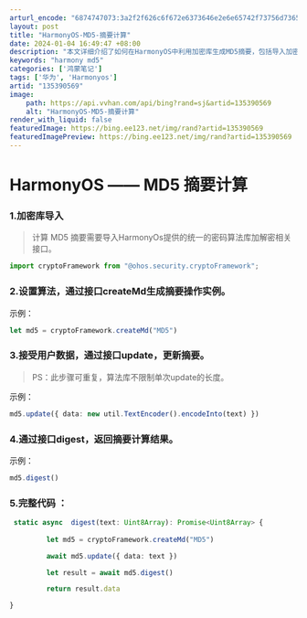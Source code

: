 ```yaml
---
arturl_encode: "6874747073:3a2f2f626c6f672e6373646e2e6e65742f73756d736561722f:61727469636c652f64657461696c732f313335333930353639"
layout: post
title: "HarmonyOS-MD5-摘要计算"
date: 2024-01-04 16:49:47 +08:00
description: "本文详细介绍了如何在HarmonyOS中利用加密库生成MD5摘要，包括导入加密框架、创建MD5实例、"
keywords: "harmony md5"
categories: ['鸿蒙笔记']
tags: ['华为', 'Harmonyos']
artid: "135390569"
image:
    path: https://api.vvhan.com/api/bing?rand=sj&artid=135390569
    alt: "HarmonyOS-MD5-摘要计算"
render_with_liquid: false
featuredImage: https://bing.ee123.net/img/rand?artid=135390569
featuredImagePreview: https://bing.ee123.net/img/rand?artid=135390569
---
```


# HarmonyOS —— MD5 摘要计算

### 1.加密库导入

> 计算 MD5 摘要需要导入HarmonyOs提供的统一的密码算法库加解密相关接口。

```TypeScript
import cryptoFramework from "@ohos.security.cryptoFramework";
```

### 2.设置算法，通过接口createMd生成摘要操作实例。

示例：

```TypeScript
let md5 = cryptoFramework.createMd("MD5")
```

### 3.接受用户数据，通过接口update，更新摘要。

> PS：此步骤可重复，算法库不限制单次update的长度。

示例：

```TypeScript
md5.update({ data: new util.TextEncoder().encodeInto(text) })
```

### 4.通过接口digest，返回摘要计算结果。

示例：

```TypeScript
md5.digest()
```

### **5.完整代码** ：

```TypeScript
 static async  digest(text: Uint8Array): Promise<Uint8Array> {
         
         let md5 = cryptoFramework.createMd("MD5")

         await md5.update({ data: text })

         let result = await md5.digest()

         return result.data

}
```